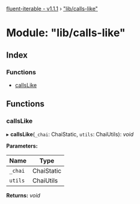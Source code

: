 [fluent-iterable - v1.1.1](../README.md) › ["lib/calls-like"](_lib_calls_like_.md)

# Module: "lib/calls-like"

## Index

### Functions

* [callsLike](_lib_calls_like_.md#callslike)

## Functions

###  callsLike

▸ **callsLike**(`_chai`: ChaiStatic, `utils`: ChaiUtils): *void*

**Parameters:**

Name | Type |
------ | ------ |
`_chai` | ChaiStatic |
`utils` | ChaiUtils |

**Returns:** *void*
